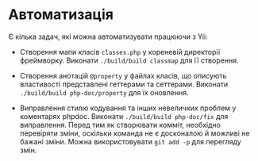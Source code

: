 Автоматизація
=============

Є кілька задач, які можна автоматизувати працюючи з Yii:

- Створення мапи класів `classes.php` у кореневій директорії фреймворку.
  Виконати `./build/build classmap` для її створення.

- Створення анотацій `@property` у файлах класів, що описують властивості представлені геттерами та сеттерами.
  Виконати `./build/build php-doc/property` для їх оновлення.

- Виправлення стилю кодування та інших невеличких проблем у коментарях phpdoc.
  Виконати `./build/build php-doc/fix` для виправлення.
  Перед тим як створювати комміт, необхідно перевіряти зміни, оскільки команда не є досконалою й можливі не бажані зміни.
  Можна використовувати `git add -p` для перегляду змін.
